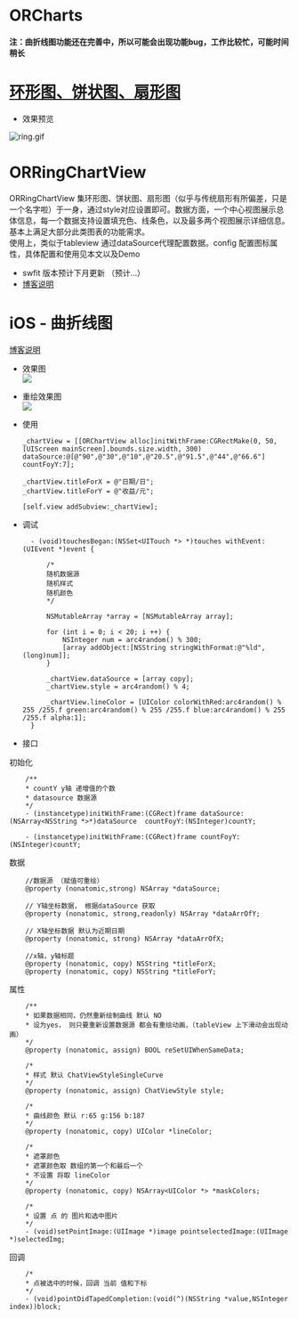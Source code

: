 # ORCharts

#### 注：曲折线图功能还在完善中，所以可能会出现功能bug，工作比较忙，可能时间稍长

# [环形图、饼状图、扇形图](https://www.jianshu.com/p/317a79890984)
* 效果预览  

![ring.gif](https://github.com/SunriseOYR/ORCharts/blob/master/gif/ring.gif)

# ORRingChartView
ORRingChartView 集环形图、饼状图、扇形图（似乎与传统扇形有所偏差，只是一个名字啦）于一身，通过style对应设置即可。数据方面，一个中心视图展示总体信息，每一个数据支持设置填充色、线条色，以及最多两个视图展示详细信息。基本上满足大部分此类图表的功能需求。  
使用上，类似于tableview 通过dataSource代理配置数据。config 配置图标属性，具体配置和使用见本文以及Demo
* swfit 版本预计下月更新 （预计...）
* [博客说明](https://www.jianshu.com/p/317a79890984)



# iOS - 曲折线图

 [博客说明](http://www.jianshu.com/p/a571ae110ba5)

* 效果图   
![](https://github.com/SunriseOYR/ORChartView/blob/master/gif/002.gif?raw=false)

* 重绘效果图   
![](https://github.com/SunriseOYR/ORChartView/blob/master/gif/003.gif?raw=false)


* 使用 
    
      _chartView = [[ORChartView alloc]initWithFrame:CGRectMake(0, 50, [UIScreen mainScreen].bounds.size.width, 300) dataSource:@[@"90",@"30",@"10",@"20.5",@"91.5",@"44",@"66.6"] countFoyY:7];

      _chartView.titleForX = @"日期/日";
      _chartView.titleForY = @"收益/元";
    
      [self.view addSubview:_chartView];

* 调试  

        - (void)touchesBegan:(NSSet<UITouch *> *)touches withEvent:(UIEvent *)event {

            /*
            随机数据源
            随机样式
            随机颜色
            */

            NSMutableArray *array = [NSMutableArray array];

            for (int i = 0; i < 20; i ++) {
                NSInteger num = arc4random() % 300;
                [array addObject:[NSString stringWithFormat:@"%ld",(long)num]];
            }

            _chartView.dataSource = [array copy];
            _chartView.style = arc4random() % 4;

            _chartView.lineColor = [UIColor colorWithRed:arc4random() % 255 /255.f green:arc4random() % 255 /255.f blue:arc4random() % 255 /255.f alpha:1];
        }
        
* 接口       


初始化

        /**
        * countY y轴 递增值的个数
        * datasource 数据源
        */
        - (instancetype)initWithFrame:(CGRect)frame dataSource:(NSArray<NSString *>*)dataSource  countFoyY:(NSInteger)countY;

        - (instancetype)initWithFrame:(CGRect)frame countFoyY:(NSInteger)countY;

数据

        //数据源 （赋值可重绘）
        @property (nonatomic,strong) NSArray *dataSource;

        // Y轴坐标数据， 根据dataSource 获取
        @property (nonatomic, strong,readonly) NSArray *dataArrOfY;

        // X轴坐标数据 默认为近期日期
        @property (nonatomic, strong) NSArray *dataArrOfX;

        //x轴，y轴标题
        @property (nonatomic, copy) NSString *titleForX;
        @property (nonatomic, copy) NSString *titleForY;

属性

        /**
        * 如果数据相同，仍然重新绘制曲线 默认 NO
        * 设为yes， 则只要重新设置数据源 都会有重绘动画，（tableView 上下滑动会出现动画）
        */
        @property (nonatomic, assign) BOOL reSetUIWhenSameData;

        /*
        * 样式 默认 ChatViewStyleSingleCurve
        */
        @property (nonatomic, assign) ChatViewStyle style;

        /*
        * 曲线颜色 默认 r:65 g:156 b:187
        */
        @property (nonatomic, copy) UIColor *lineColor;

        /*
        * 遮罩颜色
        * 遮罩颜色取 数组的第一个和最后一个
        * 不设置 将取 lineColor
        */
        @property (nonatomic, copy) NSArray<UIColor *> *maskColors;

        /*
        * 设置 点 的 图片和选中图片
        */
        - (void)setPointImage:(UIImage *)image pointselectedImage:(UIImage *)selectedImg;

回调

        /*
        * 点被选中的时候，回调 当前 值和下标
        */
        - (void)pointDidTapedCompletion:(void(^)(NSString *value,NSInteger index))block;


